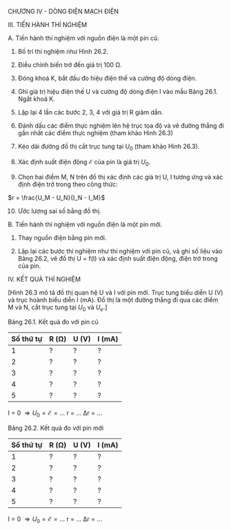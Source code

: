 CHƯƠNG IV - DÒNG ĐIỆN MẠCH ĐIỆN

III. TIẾN HÀNH THÍ NGHIỆM

A. Tiến hành thí nghiệm với nguồn điện là một pin cũ.

1. Bố trí thí nghiệm như Hình 26.2.

2. Điều chỉnh biến trở đến giá trị 100 Ω.

3. Đóng khoá K, bắt đầu đo hiệu điện thế và cường độ dòng điện.

4. Ghi giá trị hiệu điện thế U và cường độ dòng điện I vào mẫu Bảng 26.1. Ngắt khoá K.

5. Lặp lại 4 lần các bước 2, 3, 4 với giá trị R giảm dần.

6. Đánh dấu các điểm thực nghiệm lên hệ trục tọa độ và vẽ đường thẳng đi gần nhất các điểm thực nghiệm (tham khảo Hình 26.3)

7. Kéo dài đường đồ thị cắt trục tung tại $U_0$ (tham khảo Hình 26.3).

8. Xác định suất điện động $\mathcal{E}$ của pin là giá trị $U_0$.

9. Chọn hai điểm M, N trên đồ thị xác định các giá trị U, I tương ứng và xác định điện trở trong theo công thức:

$r = \frac{U_M - U_N}{I_N - I_M}$

10. Ước lượng sai số bằng đồ thị.

B. Tiến hành thí nghiệm với nguồn điện là một pin mới.

1. Thay nguồn điện bằng pin mới.

2. Lặp lại các bước thí nghiệm như thí nghiệm với pin cũ, và ghi số liệu vào Bảng 26.2, vẽ đồ thị U = f(I) và xác định suất điện động, điện trở trong của pin.

IV. KẾT QUẢ THÍ NGHIỆM

[Hình 26.3 mô tả đồ thị quan hệ U và I với pin mới. Trục tung biểu diễn U (V) và trục hoành biểu diễn I (mA). Đồ thị là một đường thẳng đi qua các điểm M và N, cắt trục tung tại $U_0$ và $U_e$.]

Bảng 26.1. Kết quả đo với pin cũ

Số thứ tự | R (Ω) | U (V) | I (mA)
----------|--------|--------|--------
1         | ?      | ?      | ?
2         | ?      | ?      | ?
3         | ?      | ?      | ?
4         | ?      | ?      | ?
5         | ?      | ?      | ?

I = 0 $\Rightarrow U_0 = \mathcal{E} = ...$
r = ... Δr = ...

Bảng 26.2. Kết quả đo với pin mới

Số thứ tự | R (Ω) | U (V) | I (mA)
----------|--------|--------|--------
1         | ?      | ?      | ?
2         | ?      | ?      | ?
3         | ?      | ?      | ?
4         | ?      | ?      | ?
5         | ?      | ?      | ?

I = 0 $\Rightarrow U_0 = \mathcal{E} = ...$
r = ... Δr = ...